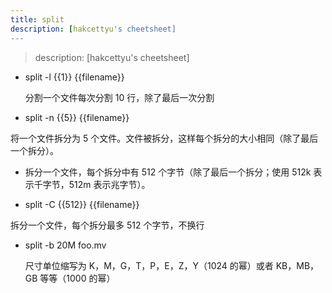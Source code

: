 ```yaml
---
title: split
description: [hakcettyu's cheetsheet]
---
```


> description: [hakcettyu's cheetsheet]

- split -l {{1}} {{filename}}

  分割一个文件每次分割 10 行，除了最后一次分割

- split -n {{5}} {{filename}} 
 
 将一个文件拆分为 5 个文件。文件被拆分，这样每个拆分的大小相同（除了最后一个拆分）。

- 拆分一个文件，每个拆分中有 512 个字节（除了最后一个拆分；使用 512k 表示千字节，512m 表示兆字节）。

- split -C {{512}} {{filename}}

 拆分一个文件，每个拆分最多 512 个字节，不换行

- split -b 20M foo.mv

    尺寸单位缩写为 K，M，G，T，P，E，Z，Y（1024 的幂）或者 KB，MB，GB 等等（1000 的幂）
    

